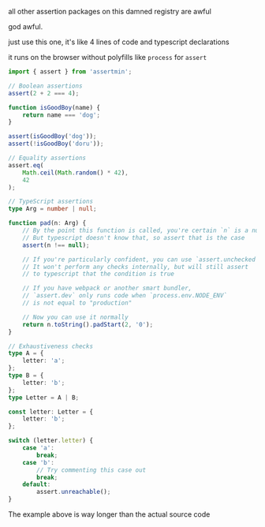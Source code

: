 all other assertion packages on this damned registry are awful

god awful.

just use this one, it's like 4 lines of code and typescript declarations

it runs on the browser without polyfills like `process` for `assert`

```ts
import { assert } from 'assertmin';

// Boolean assertions
assert(2 + 2 === 4);

function isGoodBoy(name) {
    return name === 'dog';
}

assert(isGoodBoy('dog'));
assert(!isGoodBoy('doru'));

// Equality assertions
assert.eq(
    Math.ceil(Math.random() * 42),
    42
);

// TypeScript assertions
type Arg = number | null;

function pad(n: Arg) {
    // By the point this function is called, you're certain `n` is a number
    // But typescript doesn't know that, so assert that is the case
    assert(n !== null);

    // If you're particularly confident, you can use `assert.unchecked`
    // It won't perform any checks internally, but will still assert
    // to typescript that the condition is true

    // If you have webpack or another smart bundler,
    // `assert.dev` only runs code when `process.env.NODE_ENV`
    // is not equal to "production"

    // Now you can use it normally
    return n.toString().padStart(2, '0');
}

// Exhaustiveness checks
type A = {
    letter: 'a';
};
type B = {
    letter: 'b';
};
type Letter = A | B;

const letter: Letter = {
    letter: 'b';
};

switch (letter.letter) {
    case 'a':
        break;
    case 'b':
        // Try commenting this case out
        break;
    default:
        assert.unreachable();
}
```

The example above is way longer than the actual source code
